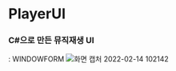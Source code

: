 # PlayerUI
### C#으로 만든 뮤직재생 UI
: WINDOWFORM 
![화면 캡처 2022-02-14 102142](https://user-images.githubusercontent.com/87971916/153784960-9b46fc81-2a1f-479d-84f8-ea715879e2c2.png)
